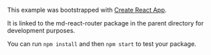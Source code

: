 This example was bootstrapped with [Create React App](https://github.com/facebook/create-react-app).

It is linked to the md-react-router package in the parent directory for development purposes.

You can run `npm install` and then `npm start` to test your package.
